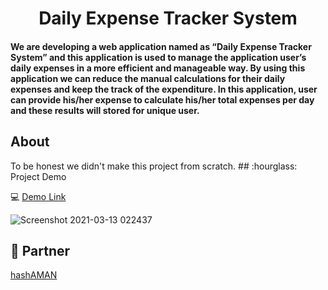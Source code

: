 

<h1 align="center">Daily Expense Tracker System</h1>


<h4> We are developing a web application named as “Daily Expense Tracker System” and this application is used to manage the application user’s daily expenses in a more efficient and manageable way. By using this application we can reduce the manual calculations for their daily expenses and keep the track of the expenditure. In this application, user can provide his/her expense to calculate his/her total expenses per day and these results will stored for unique user.</h4>

<h2>About</h2>
To be honest we didn't make this project from scratch.
## :hourglass: Project Demo


:computer: [Demo Link](https://angshubhadra.github.io/dets.git.io/)


![Screenshot 2021-03-13 022437](https://user-images.githubusercontent.com/61795945/110997827-f5b32b80-83a3-11eb-9e88-a5f058c46727.png)






## :handshake: Partner 

[hashAMAN](/https://github.com/hashAMAN)






